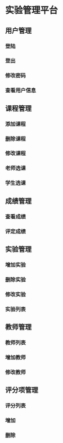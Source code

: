 # 实验管理平台

## 用户管理

### 登陆

### 登出

### 修改密码

### 查看用户信息

## 课程管理

### 添加课程

### 删除课程

### 修改课程

### 老师选课

### 学生选课

## 成绩管理

### 查看成绩

### 评定成绩

## 实验管理

### 增加实验

### 删除实验

### 修改实验

### 实验列表

## 教师管理

### 教师列表

### 增加教师

### 修改教师

## 评分项管理

### 评分列表

### 增加

### 删除
